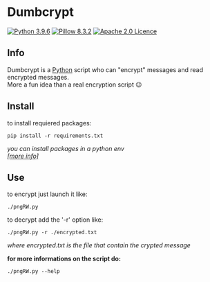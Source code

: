 Dumbcrypt
===
[![Python 3.9.6](https://img.shields.io/badge/python-3.9-blueviolet)](https://www.python.org/)  [![Pillow 8.3.2](https://img.shields.io/badge/pillow-8.3.2-orange)](https://pypi.org/project/Pillow)  [![Apache 2.0 Licence](https://img.shields.io/hexpm/l/plug.svg)](LICENSE)

## Info

Dumbcrypt is a [Python](https://www.python.org/) script who can "encrypt" messages and read encrypted messages.<br>
More a fun idea than a real encryption script :wink:

## Install

to install requiered packages:
```
pip install -r requirements.txt
```
*you can install packages in a python env*<br>
*[[more info]](https://docs.python.org/3/library/venv.html)*

## Use

to encrypt just launch it like:
```
./pngRW.py
```
to decrypt add the '-r' option like:
```
./pngRW.py -r ./encrypted.txt
```
*where encrypted.txt is the file that contain the crypted message*

**for more informations on the script do:**
```
./pngRW.py --help
```